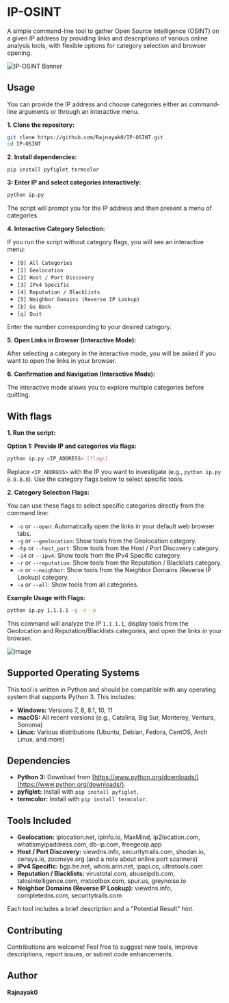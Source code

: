 
# IP-OSINT

A simple command-line tool to gather Open Source Intelligence (OSINT) on a given IP address by providing links and descriptions of various online analysis tools, with flexible options for category selection and browser opening.

![IP-OSINT Banner](https://github.com/user-attachments/assets/02897520-1f35-42a6-a880-83ce7afb6f7c)

## Usage

You can provide the IP address and choose categories either as command-line arguments or through an interactive menu.

**1. Clone the repository:**
```bash
git clone https://github.com/Rajnayak0/IP-OSINT.git
cd IP-OSINT
```

**2. Install dependencies:**
```bash
pip install pyfiglet termcolor
```

**3: Enter IP and select categories interactively:**
```bash
python ip.py
```
The script will prompt you for the IP address and then present a menu of categories.

**4. Interactive Category Selection:**

If you run the script without category flags, you will see an interactive menu:

* `[0] All Categories`
* `[1] Geolocation`
* `[2] Host / Port Discovery`
* `[3] IPv4 Specific`
* `[4] Reputation / Blacklists`
* `[5] Neighbor Domains (Reverse IP Lookup)`
* `[b] Go Back`
* `[q] Quit`

Enter the number corresponding to your desired category.

**5. Open Links in Browser (Interactive Mode):**

After selecting a category in the interactive mode, you will be asked if you want to open the links in your browser.

**6. Confirmation and Navigation (Interactive Mode):**

The interactive mode allows you to explore multiple categories before quitting.

## With flags

**1. Run the script:**

**Option 1: Provide IP and categories via flags:**
```bash
python ip.py <IP_ADDRESS> [flags]
```
Replace `<IP_ADDRESS>` with the IP you want to investigate (e.g., `python ip.py 8.8.8.8`). Use the category flags below to select specific tools.


**2. Category Selection Flags:**

You can use these flags to select specific categories directly from the command line:

* `-o` or `--open`: Automatically open the links in your default web browser tabs.
* `-g` or `--geolocation`: Show tools from the Geolocation category.
* `-hp` or `--host_port`: Show tools from the Host / Port Discovery category.
* `-i4` or `--ipv4`: Show tools from the IPv4 Specific category.
* `-r` or `--reputation`: Show tools from the Reputation / Blacklists category.
* `-n` or `--neighbor`: Show tools from the Neighbor Domains (Reverse IP Lookup) category.
* `-a` or `--all`: Show tools from all categories.

**Example Usage with Flags:**
```bash
python ip.py 1.1.1.1 -g -r -o
```
This command will analyze the IP `1.1.1.1`, display tools from the Geolocation and Reputation/Blacklists categories, and open the links in your browser.

![image](https://github.com/user-attachments/assets/befd090b-4471-463b-84c9-506d7a3f5790)



## Supported Operating Systems

This tool is written in Python and should be compatible with any operating system that supports Python 3. This includes:

* **Windows:** Versions 7, 8, 8.1, 10, 11
* **macOS:** All recent versions (e.g., Catalina, Big Sur, Monterey, Ventura, Sonoma)
* **Linux:** Various distributions (Ubuntu, Debian, Fedora, CentOS, Arch Linux, and more)

## Dependencies

* **Python 3:** Download from [https://www.python.org/downloads/](https://www.python.org/downloads/).
* **pyfiglet:** Install with `pip install pyfiglet`.
* **termcolor:** Install with `pip install termcolor`.

## Tools Included

* **Geolocation:** iplocation.net, ipinfo.io, MaxMind, ip2location.com, whatismyipaddress.com, db-ip.com, freegeoip.app
* **Host / Port Discovery:** viewdns.info, securitytrails.com, shodan.io, censys.io, zoomeye.org (and a note about online port scanners)
* **IPv4 Specific:** bgp.he.net, whois.arin.net, ipapi.co, ultratools.com
* **Reputation / Blacklists:** virustotal.com, abuseipdb.com, talosintelligence.com, mxtoolbox.com, spur.us, greynoise.io
* **Neighbor Domains (Reverse IP Lookup):** viewdns.info, completedns.com, securitytrails.com

Each tool includes a brief description and a "Potential Result" hint.

## Contributing

Contributions are welcome! Feel free to suggest new tools, improve descriptions, report issues, or submit code enhancements.

## Author

**Rajnayak0**

